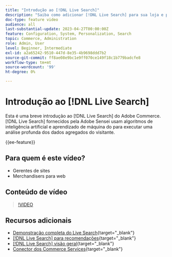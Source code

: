 ```yaml
---
title: "Introdução ao [!DNL Live Search]"
description: "Saiba como adicionar [!DNL Live Search] para sua loja e produzir experiências de compra altamente envolventes, relevantes e personalizadas."
doc-type: feature video
audience: all
last-substantial-update: 2023-04-27T00:00:00Z
feature: Configuration, System, Personalization, Search
topic: Commerce, Administration
role: Admin, User
level: Beginner, Intermediate
exl-id: a2a65242-9510-447d-8e35-4b9698ddd7b2
source-git-commit: ff8ae08e9bc1e9ff070ce149f18c1b779badcfe8
workflow-type: tm+mt
source-wordcount: '99'
ht-degree: 0%

---
```


# Introdução ao [!DNL Live Search]

Esta é uma breve introdução ao [!DNL Live Search] do Adobe Commerce. [!DNL Live Search] fornecidos pela Adobe Sensei usam algoritmos de inteligência artificial e aprendizado de máquina do para executar uma análise profunda dos dados agregados do visitante.

{{ee-feature}}

## Para quem é este vídeo?

- Gerentes de sites
- Merchandisers para web

## Conteúdo de vídeo

>[!VIDEO](https://video.tv.adobe.com/v/3418797?learn=on)


## Recursos adicionais

- [Demonstração completa do Live Search](https://experienceleague.adobe.com/docs/commerce-learn/tutorials/getting-started/capabilities/live-search-full-demonstration.html){target="_blank"}
- [[!DNL Live Search] para recomendações](https://experienceleague.adobe.com/docs/commerce-learn/tutorials/marketing/live-search-recommendations.html){target="_blank"}
- [[!DNL Live Search] visão geral](https://experienceleague.adobe.com/docs/commerce-merchant-services/live-search/overview.html){target="_blank"}
- [Conector dos Commerce Services](https://experienceleague.adobe.com/docs/commerce-merchant-services/user-guides/integration-services/saas.html){target="_blank"}
